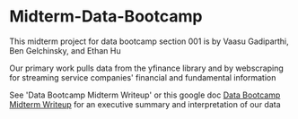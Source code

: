 # Midterm-Data-Bootcamp
This midterm project for data bootcamp section 001 is by Vaasu Gadiparthi, Ben Gelchinsky, and Ethan Hu

Our primary work pulls data from the yfinance library and by webscraping for streaming service companies' financial and fundamental information

See 'Data Bootcamp Midterm Writeup' or this google doc [Data Bootcamp Midterm Writeup](https://docs.google.com/document/d/1zgcK6yx1osllt7-2RN4G8faJGege1OpmJ5DKChDQidM/edit?usp=sharing) for an executive summary and interpretation of our data
